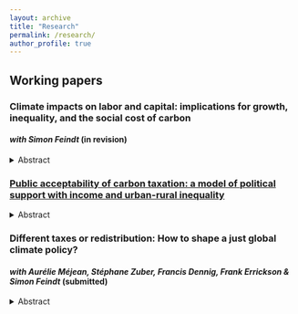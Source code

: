 ```yaml
---
layout: archive
title: "Research"
permalink: /research/
author_profile: true
---
```


## Working papers

### Climate impacts on labor and capital: implications for growth, inequality, and the social cost of carbon
#### _with Simon Feindt_ (in revision)

<details>
<summary>Abstract</summary>
Climate change is poised to generate economic damages through many channels, in particular through shocks to the factors of production. We use an integrated assessment model with sub-regional inequality and introduce direct impacts on capital and productive labor stocks, resulting in endogenously persistent damages. We model and calibrate the joint distribution of labor and capital income, to capture the role played by income composition heterogeneity in within-region inequality. When taking the non-proportionality of damages into account, inequality increases with labor productivity and capital damages, but labor impacts tend to have a stronger effect. In the most affected regions, these factor-specific damages can lead to important consumption losses at the bottom of the distribution, resulting in a large increase in the social cost of carbon.</details>

### [Public acceptability of carbon taxation: a model of political support with income and urban-rural inequality](https://myoungbrun.github.io/files/JMP_YoungBrun.pdf)

<details>
<summary>Abstract</summary>
Carbon taxation is a flagship climate policy aimed at reducing greenhouse gas emissions efficiently. Yet, it fails to garner sufficient political support in many countries. This paper investigates the role of urban-rural inequalities in this lack of domestic support. I develop a model of majority voting over a carbon tax at a national level, with both income and urban-rural heterogeneity. Rural households are constrained to consume more necessary energy goods than urban households, which I capture with heterogeneous Stone-Geary utility. I characterize the conditions for the existence of a majority voting equilibrium and perform a calibration of the model using budget survey data for twenty European countries.

I find that the majority voting tax may be at a higher rate than the optimal carbon tax. However, the calibration suggests that the optimal rate tends to exceed the majority voting rate by a few percent. This result holds even if the households and the social planner share the same level of environmental preference. I demonstrate that political support among rural households is always below that of urban households. The numerical exercise reveals a gap between 15 and 45 %, at the median income. Carbon taxation generates revenues that can be redistributed to households. The calibration suggests that lump-sum or means-tested transfers render the tax and rebate scheme progressive, but have only a limited effect on political support.
</details>

### Different taxes or redistribution: How to shape a just global climate policy?
#### _with Aurélie Méjean, Stéphane Zuber, Francis Dennig, Frank Errickson & Simon Feindt_ (submitted)


<details>
<summary>Abstract</summary>
This paper compares the effects of differentiated carbon taxes with those of a global harmonized tax associated with revenue recycling. Using a global Integrated Assessment Model representing national economies, we find that a uniform global carbon tax with lump-sum per capita recycling is the most welfare enhancing and inequality reducing policy. It can bring a welfare improvement equivalent to several percents of average global consumption until 2050. This scheme however implies large international transfers between countries. A more modest scheme, where 5\% of global carbon revenues are targeted to compensate loss and damage in poor countries particularly vulnerable to the impacts of climate change, can result in strong inequality reductions, and significant welfare increases for low income countries. Differentiated taxes with country-level redistribution can have positive effects, especially on inequality, but those mainly happen after 2050, when poorer countries have larger carbon tax revenues to redistribute.
</details>
